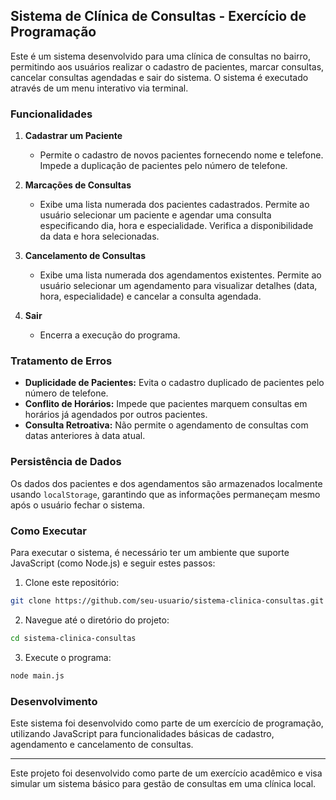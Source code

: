 ## Sistema de Clínica de Consultas - Exercício de Programação

Este é um sistema desenvolvido para uma clínica de consultas no bairro, permitindo aos usuários realizar o cadastro de pacientes, marcar consultas, cancelar consultas agendadas e sair do sistema. O sistema é executado através de um menu interativo via terminal.

### Funcionalidades

1. **Cadastrar um Paciente**
   - Permite o cadastro de novos pacientes fornecendo nome e telefone. Impede a duplicação de pacientes pelo número de telefone.
   
2. **Marcações de Consultas**
   - Exibe uma lista numerada dos pacientes cadastrados. Permite ao usuário selecionar um paciente e agendar uma consulta especificando dia, hora e especialidade. Verifica a disponibilidade da data e hora selecionadas.

3. **Cancelamento de Consultas**
   - Exibe uma lista numerada dos agendamentos existentes. Permite ao usuário selecionar um agendamento para visualizar detalhes (data, hora, especialidade) e cancelar a consulta agendada.

4. **Sair**
   - Encerra a execução do programa.

### Tratamento de Erros

- **Duplicidade de Pacientes:** Evita o cadastro duplicado de pacientes pelo número de telefone.
- **Conflito de Horários:** Impede que pacientes marquem consultas em horários já agendados por outros pacientes.
- **Consulta Retroativa:** Não permite o agendamento de consultas com datas anteriores à data atual.

### Persistência de Dados

Os dados dos pacientes e dos agendamentos são armazenados localmente usando `localStorage`, garantindo que as informações permaneçam mesmo após o usuário fechar o sistema.

### Como Executar

Para executar o sistema, é necessário ter um ambiente que suporte JavaScript (como Node.js) e seguir estes passos:

1. Clone este repositório:

```bash
git clone https://github.com/seu-usuario/sistema-clinica-consultas.git
```

2. Navegue até o diretório do projeto:

```bash
cd sistema-clinica-consultas
```

3. Execute o programa:


```bash
node main.js
```


### Desenvolvimento

Este sistema foi desenvolvido como parte de um exercício de programação, utilizando JavaScript para funcionalidades básicas de cadastro, agendamento e cancelamento de consultas.

---


Este projeto foi desenvolvido como parte de um exercício acadêmico e visa simular um sistema básico para gestão de consultas em uma clínica local.
